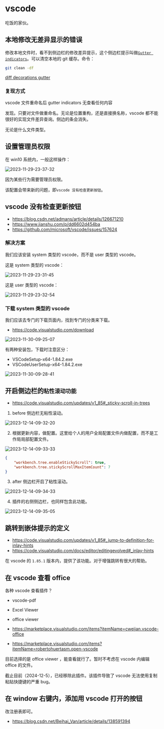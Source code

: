 # vscode

吃饭的家伙。

## 本地修改无差异显示的错误

修改本地文件时，看不到侧边栏的修改差异提示，这个侧边栏提示叫做[`Gutter indicators`](https://code.visualstudio.com/docs/sourcecontrol/overview#_gutter-indicators)。可以清空本地的 git 缓存。命令：

```bash
git clean -df
```

[diff decorations gutter](https://hjk.life/posts/vscode-git-gutter/)

### 复现方式

vscode 文件重命名后 gutter indicators 无查看任何内容

发现。只要对文件做重命名。无论是位置重构，还是直接换名称，vscode 都不能很好的实现文件差异查询。侧边的条会消失。

无论是什么文件类型。

## 设置管理员权限

在 win10 系统内，一般这样操作：

![2023-11-29-23-37-32](https://gh-img-store.ruan-cat.com/img/2023-11-29-23-37-32.png)

因为某些行为需要管理员权限。

该配置会带来新的问题，即`vscode 没有检查更新按钮`。

## vscode 没有检查更新按钮

- https://blog.csdn.net/admans/article/details/126671210
- https://www.jianshu.com/p/dd6602d454ba
- https://github.com/microsoft/vscode/issues/157624

### 解决方案

我们应该安装 system 类型的 vscode，而不是 user 类型的 vscode。

这是 system 类型的 vscode：

![2023-11-29-23-31-45](https://gh-img-store.ruan-cat.com/img/2023-11-29-23-31-45.png)

这是 user 类型的 vscode：

![2023-11-29-23-32-54](https://gh-img-store.ruan-cat.com/img/2023-11-29-23-32-54.png)

### 下载 system 类型的 vscode

我们应该去专门的下载页面内，找到专门的分类来下载。

- https://code.visualstudio.com/download

![2023-11-30-09-25-07](https://gh-img-store.ruan-cat.com/img/2023-11-30-09-25-07.png)

有两种安装包，下载时注意区分：

- VSCodeSetup-x64-1.84.2.exe
- VSCodeUserSetup-x64-1.84.2.exe

![2023-11-30-09-28-41](https://gh-img-store.ruan-cat.com/img/2023-11-30-09-28-41.png)

## 开启侧边栏的`粘性滚动功能`

- https://code.visualstudio.com/updates/v1_85#_sticky-scroll-in-trees

1. before 侧边栏无粘性滚动。

![2023-12-14-09-32-20](https://gh-img-store.ruan-cat.com/img/2023-12-14-09-32-20.png)

2. 根据更新内容，做配置。这里给个人的用户全局配置文件内做配置，而不是工作局局部配置文件。

![2023-12-14-09-33-33](https://gh-img-store.ruan-cat.com/img/2023-12-14-09-33-33.png)

```json
{
	"workbench.tree.enableStickyScroll": true,
	"workbench.tree.stickyScrollMaxItemCount": 7
}
```

3. after 侧边栏开启了粘性滚动。

![2023-12-14-09-34-33](https://gh-img-store.ruan-cat.com/img/2023-12-14-09-34-33.png)

4. 插件的右侧侧边栏，也同样包含此功能。

![2023-12-14-09-35-05](https://gh-img-store.ruan-cat.com/img/2023-12-14-09-35-05.png)

## 跳转到嵌体提示的定义

- https://code.visualstudio.com/updates/v1_85#_jump-to-definition-for-inlay-hints
- https://code.visualstudio.com/docs/editor/editingevolved#_inlay-hints

在 vscode 的 `1.85.1` 版本内，提供了该功能。对于增强跳转有很大的帮助。

## 在 vscode 查看 office

各种 vscode 查看插件？

- vscode-pdf
- Excel Viewer
- office viewer

- https://marketplace.visualstudio.com/items?itemName=cweijan.vscode-office
- https://marketplace.visualstudio.com/items?itemName=robertohuertasm.open-vscode

目前选择的是 office viewer ，能查看就行了。暂时不考虑在 vscode 内编辑 office 的文件。

截止目前（2024-12-5），已经移除此插件。该插件导致了 vscode 无法使用复制粘贴快捷键的严重 bug。

## 在 window 右键内，添加用 vscode 打开的按钮

改注册表即可。

- https://blog.csdn.net/Beihai_Van/article/details/138591394
